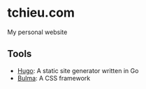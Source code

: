 # tchieu.com

My personal website

## Tools
* [Hugo](https://gohugo.io/): A static site generator written in Go
* [Bulma](https://bulma.io/): A CSS framework